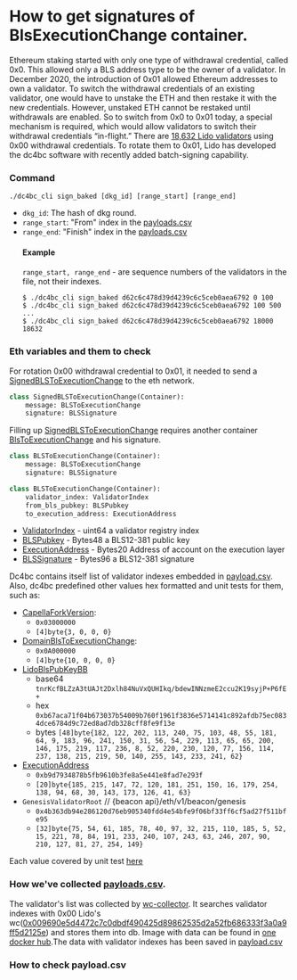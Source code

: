 # How to get signatures of BlsExecutionChange container.

Ethereum staking started with only one type of withdrawal credential, called 0x0. This allowed only a BLS address type to be the owner of a validator.
In December 2020, the introduction of 0x01 allowed Ethereum addresses to own a validator.
To switch the withdrawal credentials of an existing validator, one would have to unstake the ETH and then restake it with the new credentials. However, unstaked ETH cannot be restaked until withdrawals are enabled. So to switch from 0x0 to 0x01 today, a special mechanism is required, which would allow validators to switch their withdrawal credentials “in-flight.”
There are [18,632 Lido validators](./pkg/wc_rotation/payloads.csv) using 0x00 withdrawal credentials. To rotate them to 0x01, Lido has developed the dc4bc software with recently added batch-signing capability.

### Command
```
./dc4bc_cli sign_baked [dkg_id] [range_start] [range_end]
```
* `dkg_id`: The hash of dkg round.
* `range_start`: "From" index in the [payloads.csv](./pkg/wc_rotation/payloads.csv)
* `range_end`: "Finish" index in the [payloads.csv](./pkg/wc_rotation/payloads.csv)
    #### Example
    `range_start, range_end` - are sequence numbers of the validators in the file, not their indexes.
    ```
    $ ./dc4bc_cli sign_baked d62c6c478d39d4239c6c5ceb0aea6792 0 100
    $ ./dc4bc_cli sign_baked d62c6c478d39d4239c6c5ceb0aea6792 100 500
    ...
    $ ./dc4bc_cli sign_baked d62c6c478d39d4239c6c5ceb0aea6792 18000 18632
    ```

### Eth variables and them to check
For rotation 0x00 withdrawal credential to 0x01, it needed to send a [SignedBLSToExecutionChange](https://github.com/ethereum/consensus-specs/blob/dev/specs/capella/beacon-chain.md#signedblstoexecutionchange) to the eth network.
```python
class SignedBLSToExecutionChange(Container):
    message: BLSToExecutionChange
    signature: BLSSignature
```
Filling up [SignedBLSToExecutionChange](https://github.com/ethereum/consensus-specs/blob/dev/specs/capella/beacon-chain.md#signedblstoexecutionchange) requires another container 
[BlsToExecutionChange](https://github.com/ethereum/consensus-specs/blob/dev/specs/capella/beacon-chain.md#blstoexecutionchange) and his signature.

```python
class BLSToExecutionChange(Container):
    message: BLSToExecutionChange
    signature: BLSSignature
```
```python
class BLSToExecutionChange(Container):
    validator_index: ValidatorIndex
    from_bls_pubkey: BLSPubkey
    to_execution_address: ExecutionAddress
 ```
* [ValidatorIndex](https://github.com/ethereum/consensus-specs/blob/5337da5dff85cd584c4330b46a881510c1218ca3/specs/phase0/beacon-chain.md#custom-types) - uint64 a validator registry index
* [BLSPubkey](https://github.com/ethereum/consensus-specs/blob/5337da5dff85cd584c4330b46a881510c1218ca3/specs/phase0/beacon-chain.md#custom-types) - Bytes48 a BLS12-381 public key
* [ExecutionAddress](https://github.com/ethereum/consensus-specs/blob/6181035d5ddef4b668d0fcfee460da9888009dd9/specs/bellatrix/beacon-chain.md#custom-types) - Bytes20	Address of account on the execution layer
* [BLSSignature](https://github.com/ethereum/consensus-specs/blob/5337da5dff85cd584c4330b46a881510c1218ca3/specs/phase0/beacon-chain.md#custom-types) - Bytes96	a BLS12-381 signature

Dc4bc contains itself list of validator indexes embedded in [payload.csv](./pkg/wc_rotation/payloads.csv). Also, dc4bc predefined other values hex formatted and unit tests for them, such as:

* [CapellaForkVersion](https://github.com/ethereum/consensus-specs/blob/dev/specs/capella/fork.md#configuration):
  * ``0x03000000``
  * ``[4]byte{3, 0, 0, 0}``
* [DomainBlsToExecutionChange](https://github.com/ethereum/consensus-specs/blob/dev/specs/capella/beacon-chain.md#domain-types): 
    * ``0x0A000000``
    * ``[4]byte{10, 0, 0, 0}``
* [LidoBlsPubKeyBB](https://blog.lido.fi/lido-withdrawal-key-ceremony/)
  * base64 ``tnrKcfBLZzA3tUAJt2Dxlh84NuVxQUHIkq/bdewINNzmeE2ccu2K19syjP+P6fE+``
  * hex ``0xb67aca71f04b673037b54009b760f1961f3836e5714141c892afdb75ec0834dce6784d9c72ed8ad7db328cff8fe9f13e``
  * bytes ``[48]byte{182, 122, 202, 113, 240, 75, 103, 48, 55, 181, 64, 9, 183, 96, 241, 150, 31, 56, 54, 229, 113, 65, 65, 200, 146, 175, 219, 117, 236, 8, 52, 220, 230, 120, 77, 156, 114, 237, 138, 215, 219, 50, 140, 255, 143, 233, 241, 62}``
* [ExecutionAddress](https://mainnet.lido.fi/#/lido-dao/0x2e59a20f205bb85a89c53f1936454680651e618e/vote/78/)
  * ``0xb9d7934878b5fb9610b3fe8a5e441e8fad7e293f``
  * ``[20]byte{185, 215, 147, 72, 120, 181, 251, 150, 16, 179, 254, 138, 94, 68, 30, 143, 173, 126, 41, 63}``
* ``GenesisValidatorRoot`` // {beacon api}/eth/v1/beacon/genesis
  * ``0x4b363db94e286120d76eb905340fdd4e54bfe9f06bf33ff6cf5ad27f511bfe95``
  * ``[32]byte{75, 54, 61, 185, 78, 40, 97, 32, 215, 110, 185, 5, 52, 15, 221, 78, 84, 191, 233, 240, 107, 243, 63, 246, 207, 90, 210, 127, 81, 27, 254, 149}``

Each value covered by unit test [here](./pkg/wc_rotation/variables_test.go)

### How we've collected [payloads.csv](./pkg/wc_rotation/payloads.csv).
The validator's list was collected by [wc-collector](https://github.com/sergeyWh1te/wc-collector). It searches validator indexes with 0x00 Lido's wc([0x009690e5d4472c7c0dbdf490425d89862535d2a52fb686333f3a0a9ff5d2125e](https://mainnet.lido.fi/#/lido-dao/0x2e59a20f205bb85a89c53f1936454680651e618e/vote/0/)) and stores them into db.
Image with data can be found in [one docker hub](https://hub.docker.com/r/snack008/wc-exchange-postgres).The data with validator indexes has been saved in [payload.csv](./pkg/wc_rotation/payloads.csv)

### How to check payload.csv
